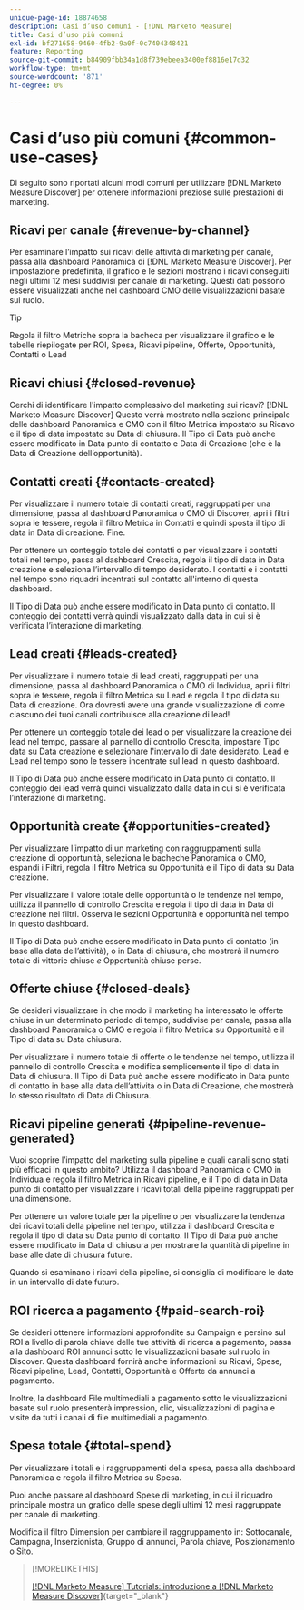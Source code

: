 ```yaml
---
unique-page-id: 18874658
description: Casi d’uso comuni - [!DNL Marketo Measure]
title: Casi d’uso più comuni
exl-id: bf271658-9460-4fb2-9a0f-0c7404348421
feature: Reporting
source-git-commit: b84909fbb34a1d8f739ebeea3400ef8816e17d32
workflow-type: tm+mt
source-wordcount: '871'
ht-degree: 0%

---
```


# Casi d’uso più comuni {#common-use-cases}

Di seguito sono riportati alcuni modi comuni per utilizzare [!DNL Marketo Measure Discover] per ottenere informazioni preziose sulle prestazioni di marketing.

## Ricavi per canale {#revenue-by-channel}

Per esaminare l’impatto sui ricavi delle attività di marketing per canale, passa alla dashboard Panoramica di [!DNL Marketo Measure Discover]. Per impostazione predefinita, il grafico e le sezioni mostrano i ricavi conseguiti negli ultimi 12 mesi suddivisi per canale di marketing. Questi dati possono essere visualizzati anche nel dashboard CMO delle visualizzazioni basate sul ruolo.

>[!TIP]
>
>Regola il filtro Metriche sopra la bacheca per visualizzare il grafico e le tabelle riepilogate per ROI, Spesa, Ricavi pipeline, Offerte, Opportunità, Contatti o Lead

## Ricavi chiusi {#closed-revenue}

Cerchi di identificare l&#39;impatto complessivo del marketing sui ricavi? [!DNL Marketo Measure Discover] Questo verrà mostrato nella sezione principale delle dashboard Panoramica e CMO con il filtro Metrica impostato su Ricavo e il tipo di data impostato su Data di chiusura. Il Tipo di Data può anche essere modificato in Data punto di contatto e Data di Creazione (che è la Data di Creazione dell’opportunità).

## Contatti creati {#contacts-created}

Per visualizzare il numero totale di contatti creati, raggruppati per una dimensione, passa al dashboard Panoramica o CMO di Discover, apri i filtri sopra le tessere, regola il filtro Metrica in Contatti e quindi sposta il tipo di data in Data di creazione. Fine.

Per ottenere un conteggio totale dei contatti o per visualizzare i contatti totali nel tempo, passa al dashboard Crescita, regola il tipo di data in Data creazione e seleziona l’intervallo di tempo desiderato. I contatti e i contatti nel tempo sono riquadri incentrati sul contatto all&#39;interno di questa dashboard.

Il Tipo di Data può anche essere modificato in Data punto di contatto. Il conteggio dei contatti verrà quindi visualizzato dalla data in cui si è verificata l’interazione di marketing.

## Lead creati {#leads-created}

Per visualizzare il numero totale di lead creati, raggruppati per una dimensione, passa al dashboard Panoramica o CMO di Individua, apri i filtri sopra le tessere, regola il filtro Metrica su Lead e regola il tipo di data su Data di creazione. Ora dovresti avere una grande visualizzazione di come ciascuno dei tuoi canali contribuisce alla creazione di lead!

Per ottenere un conteggio totale dei lead o per visualizzare la creazione dei lead nel tempo, passare al pannello di controllo Crescita, impostare Tipo data su Data creazione e selezionare l&#39;intervallo di date desiderato. Lead e Lead nel tempo sono le tessere incentrate sul lead in questo dashboard.

Il Tipo di Data può anche essere modificato in Data punto di contatto. Il conteggio dei lead verrà quindi visualizzato dalla data in cui si è verificata l’interazione di marketing.

## Opportunità create {#opportunities-created}

Per visualizzare l’impatto di un marketing con raggruppamenti sulla creazione di opportunità, seleziona le bacheche Panoramica o CMO, espandi i Filtri, regola il filtro Metrica su Opportunità e il Tipo di data su Data creazione.

Per visualizzare il valore totale delle opportunità o le tendenze nel tempo, utilizza il pannello di controllo Crescita e regola il tipo di data in Data di creazione nei filtri. Osserva le sezioni Opportunità e opportunità nel tempo in questo dashboard.

Il Tipo di Data può anche essere modificato in Data punto di contatto (in base alla data dell’attività), o in Data di chiusura, che mostrerà il numero totale di vittorie chiuse _e_ Opportunità chiuse perse.

## Offerte chiuse {#closed-deals}

Se desideri visualizzare in che modo il marketing ha interessato le offerte chiuse in un determinato periodo di tempo, suddivise per canale, passa alla dashboard Panoramica o CMO e regola il filtro Metrica su Opportunità e il Tipo di data su Data chiusura.

Per visualizzare il numero totale di offerte o le tendenze nel tempo, utilizza il pannello di controllo Crescita e modifica semplicemente il tipo di data in Data di chiusura. Il Tipo di Data può anche essere modificato in Data punto di contatto in base alla data dell’attività o in Data di Creazione, che mostrerà lo stesso risultato di Data di Chiusura.

## Ricavi pipeline generati {#pipeline-revenue-generated}

Vuoi scoprire l’impatto del marketing sulla pipeline e quali canali sono stati più efficaci in questo ambito? Utilizza il dashboard Panoramica o CMO in Individua e regola il filtro Metrica in Ricavi pipeline, e il Tipo di data in Data punto di contatto per visualizzare i ricavi totali della pipeline raggruppati per una dimensione.

Per ottenere un valore totale per la pipeline o per visualizzare la tendenza dei ricavi totali della pipeline nel tempo, utilizza il dashboard Crescita e regola il tipo di data su Data punto di contatto. Il Tipo di Data può anche essere modificato in Data di chiusura per mostrare la quantità di pipeline in base alle date di chiusura future.

Quando si esaminano i ricavi della pipeline, si consiglia di modificare le date in un intervallo di date futuro.

## ROI ricerca a pagamento {#paid-search-roi}

Se desideri ottenere informazioni approfondite su Campaign e persino sul ROI a livello di parola chiave delle tue attività di ricerca a pagamento, passa alla dashboard ROI annunci sotto le visualizzazioni basate sul ruolo in Discover. Questa dashboard fornirà anche informazioni su Ricavi, Spese, Ricavi pipeline, Lead, Contatti, Opportunità e Offerte da annunci a pagamento.

Inoltre, la dashboard File multimediali a pagamento sotto le visualizzazioni basate sul ruolo presenterà impression, clic, visualizzazioni di pagina e visite da tutti i canali di file multimediali a pagamento.

## Spesa totale {#total-spend}

Per visualizzare i totali e i raggruppamenti della spesa, passa alla dashboard Panoramica e regola il filtro Metrica su Spesa.

Puoi anche passare al dashboard Spese di marketing, in cui il riquadro principale mostra un grafico delle spese degli ultimi 12 mesi raggruppate per canale di marketing.

Modifica il filtro Dimension per cambiare il raggruppamento in: Sottocanale, Campagna, Inserzionista, Gruppo di annunci, Parola chiave, Posizionamento o Sito.

>[!MORELIKETHIS]
>
>[[!DNL Marketo Measure] Tutorials: introduzione a [!DNL Marketo Measure Discover]](https://experienceleague.adobe.com/en/docs/marketo-measure-learn/tutorials/marketo-measure-discover/introduction-to-marketo-measure-discover){target="_blank"}
